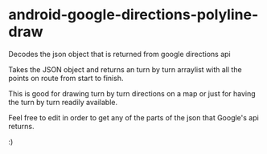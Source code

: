 android-google-directions-polyline-draw
=======================================

Decodes the json object that is returned from google directions api



Takes the JSON object and returns an turn by turn arraylist with all
the points on route from start to finish.

This is good for drawing turn by turn directions on a map or just for
having the turn by turn readily available. 

Feel free to edit in order to get any of the parts of the json that 
Google's api returns.

:)
